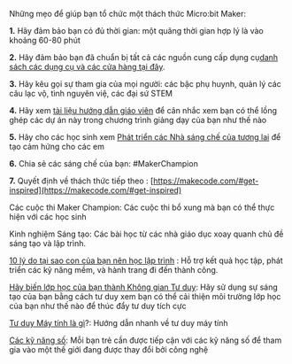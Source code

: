 

Những mẹo để giúp bạn tổ chức một thách thức Micro:bit Maker:  

**1\.** Hãy đảm bảo bạn có đủ thời gian: một quãng thời gian hợp lý là vào khoảng 60-80 phút

**2.** Hãy đảm bảo bạn đã chuẩn bị tất cả các nguồn cung cấp dụng cụ[danh sách các dụng cụ và các cửa hàng tại đây](https://1drv.ms/w/s!ArPgYhrJweMafj-Lg6S9FhnEG-k).

**3\.** Hãy kêu gọi sự tham gia của mọi người: các bậc phụ huynh, quản lý các câu lạc vộ, tình nguyên việ, các đại sứ STEM

**4\.** Hãy xem [tài liệu hướng dẫn giáo viên](https://msedukstem.wordpress.com/about/) để cân nhắc xem bạn có thể lồng ghép các dự án này trong chương trình giảng dạy của bạn như thế nào

**5\.** Hãy cho các học sinh xem [Phát triển các Nhà sáng chế của tương lai](https://youtu.be/IPenvd7UwQA?list=PLiluTszfwwMIrT-qHVF7H8TW14WMKRobb) để tạo cảm hứng cho các em

**6\.** Chia sẻ các sáng chế của bạn: #MakerChampion

**7\.** Quyết định về thách thức tiếp theo : [](https://makecode.com/#get-inspired)[](https://makecode.com/#get-inspired)[](https://makecode.com/#get-inspired)[](https://makecode.com/#get-inspired)[](https://makecode.com/#get-inspired)[https://makecode.com/#get-inspired](https://makecode.com/#get-inspired)

Các cuộc thi Maker Champion: Các cuộc thi bổ xung mà bạn có thể thực hiện với các học sinh

Kinh nghiệm Sáng tạo: Các bài học từ các nhà giáo dục xoay quanh chủ đề sáng tạo và lập trình.

[10 lý do tại sao con của bạn nên học lập trình](https://www.tynker.com/blog/articles/ideas-and-tips/10-reasons-kids-should-learn-to-code/?utm_content=buffer5c539&utm_medium=social&utm_source=twitter.com&utm_campaign=buffer) : Hỗ trợ kết quả học tập, phát triển các kỹ năng mềm, và hành trang đi đến thành công.

[Hãy biến lớp học của bạn thành Không gian Tư duy](https://www.edutopia.org/blog/thinking-through-project-based-learning-suzie-boss): Hãy sử dụng sự sáng tạo của bạn bằng cách tư duy xem bạn có thể cải thiện môi trường lớp học của bạn như thế nào để thúc đẩy tư duy tích cực

[Tư duy Máy tính là gì](https://youtu.be/jb0qTxNv0KA)?: Hướng dẫn nhanh về tư duy máy tính

[Các kỹ năng số](https://www.microsoft.com/en-us/digital-skills): Mỗi bạn trẻ cần được tiếp cận với các kỹ năng số để tham gia vào một thế giới đang được thay đổi bởi công nghệ